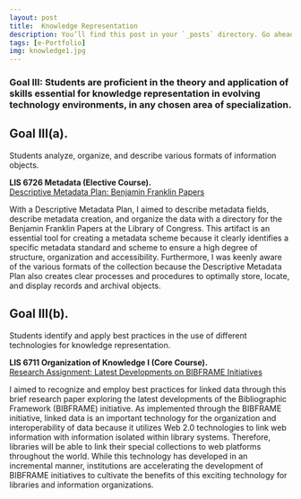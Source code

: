 ```yaml
---
layout: post
title:  Knowledge Representation
description: You’ll find this post in your `_posts` directory. Go ahead and edit it and re-build the site to see your changes. # Add post description (optional)
tags: [e-Portfolio]
img: knowledge1.jpg
---
```

### Goal III: Students are proficient in the theory and application of skills essential for knowledge representation in evolving technology environments, in any chosen area of specialization.

## Goal III(a). 
Students analyze, organize, and describe various formats of information objects.

<p><b>LIS 6726 Metadata (Elective Course).</b><br/><a href="https://eoroyal26.github.io/assets/pdf/BIBFRAME_Initiatives_ROYAL_v4.pdf">Descriptive Metadata Plan: Benjamin Franklin Papers</a></p>

With a Descriptive Metadata Plan, I aimed to describe metadata fields, describe metadata creation, and organize the data with a directory for the Benjamin Franklin Papers at the Library of Congress. This artifact is an essential tool for creating a metadata scheme because it clearly identifies a specific metadata standard and scheme to ensure a high degree of structure, organization and accessibility. Furthermore, I was keenly aware of the various formats of the collection because the Descriptive Metadata Plan also creates clear processes and procedures to optimally store, locate, and display records and archival objects.


## Goal III(b). 
Students identify and apply best practices in the use of different technologies for knowledge representation.

<p><b>LIS 6711 Organization of Knowledge I (Core Course).</b><br/><a href="https://eoroyal26.github.io/assets/pdf/BIBFRAME_Initiatives_ROYAL_v4.pdf">Research Assignment: Latest Developments on BIBFRAME Initiatives</a></p>

I aimed to recognize and employ best practices for linked data through this brief research paper exploring the latest developments of the Bibliographic Framework (BIBFRAME) initiative. As implemented through the BIBFRAME initiative, linked data is an important technology for the organization and interoperability of data because it utilizes Web 2.0 technologies to link web information with information isolated within library systems. Therefore, libraries will be able to link their special collections to web platforms throughout the world. While this technology has developed in an incremental manner, institutions are accelerating the development of BIBFRAME initiatives to cultivate the benefits of this exciting technology for libraries and information organizations. 


<!--Check out the [Jekyll docs][jekyll-docs] for more info on how to get the most out of Jekyll. File all bugs/feature requests at [Jekyll’s GitHub repo][jekyll-gh]. If you have questions, you can ask them on [Jekyll Talk][jekyll-talk].-->

[jekyll-docs]: https://jekyllrb.com/docs/home
[jekyll-gh]:   https://github.com/jekyll/jekyll
[jekyll-talk]: https://talk.jekyllrb.com/
